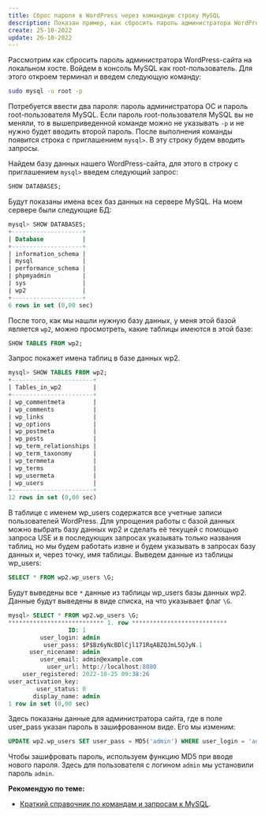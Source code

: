```yaml
---
title: Сброс пароля в WordPress через командную строку MySQL
description: Показан пример, как сбросить пароль администратора WordPress на локальном хосте через командную строку с помощью запросов к серверу базы данных MySQL.
create: 25-10-2022
update: 26-10-2022
---
```


Рассмотрим как сбросить пароль администратора WordPress-сайта на локальном хосте. Войдем в консоль MySQL как root-пользователь. Для этого откроем терминал и введем следующую команду:

```Bash
sudo mysql -u root -p
```

Потребуется ввести два пароля: пароль администратора ОС и пароль root-пользователя MySQL. Если пароль root-пользователя MySQL вы не меняли, то в вышеприведенной команде можно не указывать `-p` и не нужно будет вводить второй пароль. После выполнения команды появится строка с приглашением `mysql>`. В эту строку будем вводить запросы.

Найдем базу данных нашего WordPress-сайта, для этого в строку с приглашением `mysql>` введем следующий запрос:

```SQL
SHOW DATABASES;
```

Будут показаны имена всех баз данных на сервере MySQL. На моем сервере были следующие БД:

```SQL
mysql> SHOW DATABASES;
+--------------------+
| Database           |
+--------------------+
| information_schema |
| mysql              |
| performance_schema |
| phpmyadmin         |
| sys                |
| wp2                |
+--------------------+
6 rows in set (0,00 sec)
```

После того, как мы нашли нужную базу данных, у меня этой базой является `wp2`, можно просмотреть, какие таблицы имеются в этой базе:

```SQL
SHOW TABLES FROM wp2;
```

Запрос покажет имена таблиц в базе данных wp2.

```SQL
mysql> SHOW TABLES FROM wp2;
+-----------------------+
| Tables_in_wp2         |
+-----------------------+
| wp_commentmeta        |
| wp_comments           |
| wp_links              |
| wp_options            |
| wp_postmeta           |
| wp_posts              |
| wp_term_relationships |
| wp_term_taxonomy      |
| wp_termmeta           |
| wp_terms              |
| wp_usermeta           |
| wp_users              |
+-----------------------+
12 rows in set (0,00 sec)
```

В таблице с именем wp_users содержатся все учетные записи пользователей WordPress. Для упрощения работы с базой данных можно выбрать базу данных wp2 и сделать её текущей с помощью запроса USE и в последующих запросах указывать только названия таблиц, но мы будем работать извне и будем указывать в запросах базу данных и, через точку, имя таблицы. Выведем данные из таблицы wp_users:

```SQL
SELECT * FROM wp2.wp_users \G;
```

Будут выведены все `*` данные из таблицы wp_users базы данных wp2. Данные будут выведены в виде списка, на что указывает флаг `\G`.

```SQL
mysql> SELECT * FROM wp2.wp_users \G;
*************************** 1. row ***************************
                 ID: 1
         user_login: admin
          user_pass: $P$Bz6yNcBDlCjl171RqABZQJmL5QJyN.1
      user_nicename: admin
         user_email: admin@example.com
           user_url: http://localhost:8080
    user_registered: 2022-10-25 09:38:26
user_activation_key:
        user_status: 0
       display_name: admin
1 row in set (0,00 sec)
```

Здесь показаны данные для администратора сайта, где в поле user_pass указан пароль в зашифрованном виде. Его мы изменим:

```SQL
UPDATE wp2.wp_users SET user_pass = MD5('admin') WHERE user_login = 'admin';
```

Чтобы зашифровать пароль, используем функцию MD5 при вводе нового пароля. Здесь для пользователя с логином `admin` мы установили пароль `admin`.

**Рекомендую по теме:**

- [Краткий справочник по командам и запросам к MySQL](https://jinv.ru/Bazy-dannyh/Kratkij-spravochnik-po-komandam-MySQL/).
